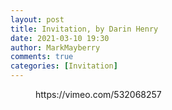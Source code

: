 ```yaml
---
layout: post
title: Invitation, by Darin Henry
date: 2021-03-10 19:30
author: MarkMayberry
comments: true
categories: [Invitation]
---
```

<!-- wp:embed {"url":"https://vimeo.com/532068257","type":"video","providerNameSlug":"vimeo","responsive":true,"className":"wp-embed-aspect-4-3 wp-has-aspect-ratio"} -->
<figure class="wp-block-embed is-type-video is-provider-vimeo wp-block-embed-vimeo wp-embed-aspect-4-3 wp-has-aspect-ratio"><div class="wp-block-embed__wrapper">
https://vimeo.com/532068257
</div></figure>
<!-- /wp:embed -->
